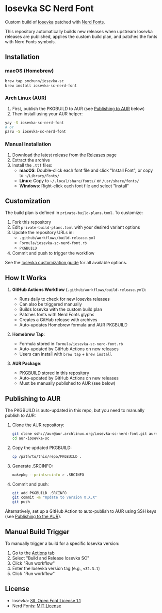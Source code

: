 # Iosevka SC Nerd Font

Custom build of [Iosevka](https://github.com/be5invis/Iosevka) patched with [Nerd Fonts](https://github.com/ryanoasis/nerd-fonts).

This repository automatically builds new releases when upstream Iosevka releases are published, applies the custom build plan, and patches the fonts with Nerd Fonts symbols.

## Installation

### macOS (Homebrew)

```bash
brew tap smchunn/iosevka-sc
brew install iosevka-sc-nerd-font
```

### Arch Linux (AUR)

1. First, publish the PKGBUILD to AUR (see [Publishing to AUR](#publishing-to-aur) below)
2. Then install using your AUR helper:

```bash
yay -S iosevka-sc-nerd-font
# or
paru -S iosevka-sc-nerd-font
```

### Manual Installation

1. Download the latest release from the [Releases](https://github.com/smchunn/homebrew-iosevka-sc/releases) page
2. Extract the archive
3. Install the `.ttf` files:
   - **macOS**: Double-click each font file and click "Install Font", or copy to `~/Library/Fonts/`
   - **Linux**: Copy to `~/.local/share/fonts/` or `/usr/share/fonts/`
   - **Windows**: Right-click each font file and select "Install"

## Customization

The build plan is defined in `private-build-plans.toml`. To customize:

1. Fork this repository
2. Edit `private-build-plans.toml` with your desired variant options
3. Update the repository URLs in:
   - `.github/workflows/build-release.yml`
   - `Formula/iosevka-sc-nerd-font.rb`
   - `PKGBUILD`
4. Commit and push to trigger the workflow

See the [Iosevka customization guide](https://github.com/be5invis/Iosevka/blob/main/doc/custom-build.md) for all available options.

## How It Works

1. **GitHub Actions Workflow** (`.github/workflows/build-release.yml`):
   - Runs daily to check for new Iosevka releases
   - Can also be triggered manually
   - Builds Iosevka with the custom build plan
   - Patches fonts with Nerd Fonts glyphs
   - Creates a GitHub release with archives
   - Auto-updates Homebrew formula and AUR PKGBUILD

2. **Homebrew Tap**:
   - Formula stored in `Formula/iosevka-sc-nerd-font.rb`
   - Auto-updated by GitHub Actions on new releases
   - Users can install with `brew tap` + `brew install`

3. **AUR Package**:
   - PKGBUILD stored in this repository
   - Auto-updated by GitHub Actions on new releases
   - Must be manually published to AUR (see below)

## Publishing to AUR

The PKGBUILD is auto-updated in this repo, but you need to manually publish to AUR:

1. Clone the AUR repository:
   ```bash
   git clone ssh://aur@aur.archlinux.org/iosevka-sc-nerd-font.git aur-iosevka-sc
   cd aur-iosevka-sc
   ```

2. Copy the updated PKGBUILD:
   ```bash
   cp /path/to/this/repo/PKGBUILD .
   ```

3. Generate .SRCINFO:
   ```bash
   makepkg --printsrcinfo > .SRCINFO
   ```

4. Commit and push:
   ```bash
   git add PKGBUILD .SRCINFO
   git commit -m "Update to version X.X.X"
   git push
   ```

Alternatively, set up a GitHub Action to auto-publish to AUR using SSH keys (see [Publishing to the AUR](https://wiki.archlinux.org/title/AUR_submission_guidelines)).

## Manual Build Trigger

To manually trigger a build for a specific Iosevka version:

1. Go to the [Actions](../../actions) tab
2. Select "Build and Release Iosevka SC"
3. Click "Run workflow"
4. Enter the Iosevka version tag (e.g., `v32.3.1`)
5. Click "Run workflow"

## License

- Iosevka: [SIL Open Font License 1.1](https://github.com/be5invis/Iosevka/blob/main/LICENSE.md)
- Nerd Fonts: [MIT License](https://github.com/ryanoasis/nerd-fonts/blob/master/LICENSE)
